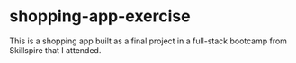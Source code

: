 # shopping-app-exercise
This is a shopping app built as a final project in a full-stack bootcamp from Skillspire that I attended.
